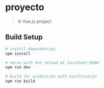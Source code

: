 # proyecto

> A Vue.js project

## Build Setup

``` bash
# install dependencies
npm install

# serve with hot reload at localhost:8080
npm run dev

# build for production with minification
npm run build
